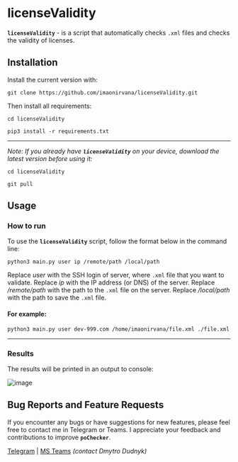 # licenseValidity

**```licenseValidity```** - is a script that automatically checks ```.xml``` files and checks the validity of licenses.

## Installation

Install the current version with:

```shell
git clone https://github.com/imaonirvana/licenseValidity.git
```

Then install all requirements:

```shell
cd licenseValidity
```
```shell
pip3 install -r requirements.txt
```

___

*Note: If you already have **```licenseValidity```** on your device, download the latest version before using it:*

```shell
cd licenseValidity
```
```shell
git pull
```

## Usage

### How to run

To use the **```licenseValidity```** script, follow the format below in the command line:

```python3
python3 main.py user ip /remote/path /local/path
```

Replace *user* with the SSH login of server, where ```.xml``` file that you want to validate.
Replace *ip* with the IP address (or DNS) of the server.
Replace */remote/path* with the path to the ```.xml``` file on the server.
Replace */local/path* with the path to save the ```.xml``` file.

#### For example:

```python3
python3 main.py user dev-999.com /home/imaonirvana/file.xml ./file.xml
```

___

### Results

The results will be printed in an output to console:

![image](https://github.com/user-attachments/assets/e26a00c2-f0e7-4e88-883d-682dd8119c3a)

## Bug Reports and Feature Requests

If you encounter any bugs or have suggestions for new features, please feel free to contact me in Telegram or Teams. I appreciate your feedback and contributions to improve **```poChecker```**.

[Telegram](https://t.me/imaonirvana "Telegram") | [MS Teams](https://teams.microsoft.com/ "MS Teams") *(contact Dmytro Dudnyk)*

